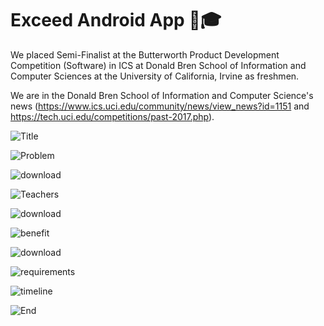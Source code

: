 # Exceed Android App 📲🎓

We placed Semi-Finalist at the Butterworth Product Development Competition (Software) in ICS at Donald Bren School of Information and Computer Sciences at the University of California, Irvine as freshmen. 

We are in the Donald Bren School of Information and Computer Science's news (https://www.ics.uci.edu/community/news/view_news?id=1151 and https://tech.uci.edu/competitions/past-2017.php). 

![Title](https://user-images.githubusercontent.com/19508013/126409740-07b8a95f-fcbd-4beb-8a62-0db1b067a06a.png)

![Problem](https://user-images.githubusercontent.com/19508013/126409805-ef4f0be5-d94f-430a-b93a-7200a15b2757.png)

![download](https://user-images.githubusercontent.com/19508013/112402596-0def4880-8cca-11eb-9578-eb5bc92a1bfd.png)

![Teachers](https://user-images.githubusercontent.com/19508013/126409785-7acbecd9-6825-427a-927a-4b0902eef026.png)

![download](https://user-images.githubusercontent.com/19508013/112404194-22811000-8ccd-11eb-9e16-8bee6dd7815e.png)

![benefit](https://user-images.githubusercontent.com/19508013/112404199-244ad380-8ccd-11eb-8bb6-9ffc3409905a.png)

![download](https://user-images.githubusercontent.com/19508013/112405924-70e3de00-8cd0-11eb-8d97-79e7ac9b5534.png)

![requirements](https://user-images.githubusercontent.com/19508013/113514239-5a385500-9522-11eb-80b1-d9d57a7a7e36.png)

![timeline](https://user-images.githubusercontent.com/19508013/113514240-5c9aaf00-9522-11eb-985d-e67f3b180611.png)

![End](https://user-images.githubusercontent.com/19508013/126409747-b23033c3-8c89-4ece-a864-50aff17266fd.png)
